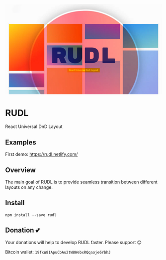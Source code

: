 ![image](/img/cover.png)
# RUDL
React Universal DnD Layout

## Examples

First demo: https://rudl.netlify.com/

## Overview

The main goal of RUDL is to provide seamless transition between different layouts on any change.

## Install

```shell
npm install --save rudl
```

## Donation :two_hearts:

Your donations will help to develop RUDL faster. Please support :blush:

Bitcoin wallet: `19fxW81ApuCbAu2tW8WebxRQqaoje6YbhJ`

